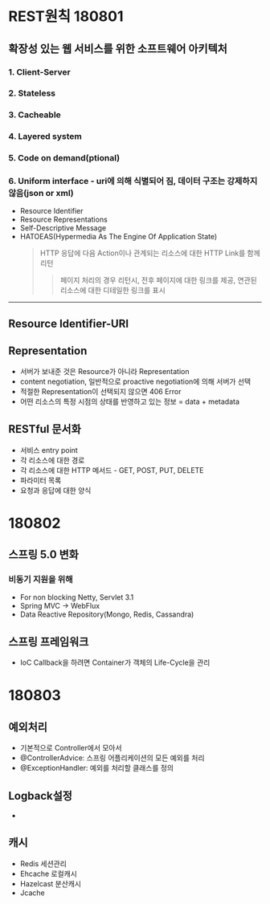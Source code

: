 # REST원칙 180801
## 확장성 있는 웹 서비스를 위한 소프트웨어 아키텍처 
### 1. Client-Server
### 2. Stateless
### 3. Cacheable
### 4. Layered system
### 5. Code on demand(ptional)
### 6. Uniform interface - uri에 의해 식별되어 짐, 데이터 구조는 강제하지 않음(json or xml)
- Resource Identifier
- Resource Representations
- Self-Descriptive Message
- HATOEAS(Hypermedia As The Engine Of Application State)
    > HTTP 응답에 다음 Action이나 관계되는 리소스에 대한 HTTP Link를 함께 리턴
    >> 페이지 처리의 경우 리턴시, 전후 페이지에 대한 링크를 제공, 연관된 리소스에 대한 디테일한 링크를 표시
---
## Resource Identifier-URI
## Representation 
- 서버가 보내준 것은 Resource가 아니라 Representation
- content negotiation, 일반적으로 proactive negotiation에 의해 서버가 선택 
- 적절한 Representation이 선택되지 않으면 406 Error
- 어떤 리소스의 특정 시점의 상태를 반영하고 있는 정보 = data + metadata

## RESTful 문서화
- 서비스 entry point
- 각 리소스에 대한 경로
- 각 리소스에 대한 HTTP 메서드 - GET, POST, PUT, DELETE
- 파라미터 목록
- 요청과 응답에 대한 양식

# 180802
## 스프링 5.0 변화
### 비동기 지원을 위해 
- For non blocking Netty, Servlet 3.1
- Spring MVC -> WebFlux 
- Data Reactive Repository(Mongo, Redis, Cassandra)

## 스프링 프레임워크
- IoC Callback을 하려면 Container가 객체의 Life-Cycle을 관리

# 180803
## 예외처리
- 기본적으로 Controller에서 모아서 
- @ControllerAdvice: 스프링 어플리케이션의 모든 예외를 처리
- @ExceptionHandler: 예외를 처리할 클래스를 정의

## Logback설정
- 
## 캐시
- Redis 세션관리
- Ehcache 로컬캐시
- Hazelcast 분산캐시
- Jcache


